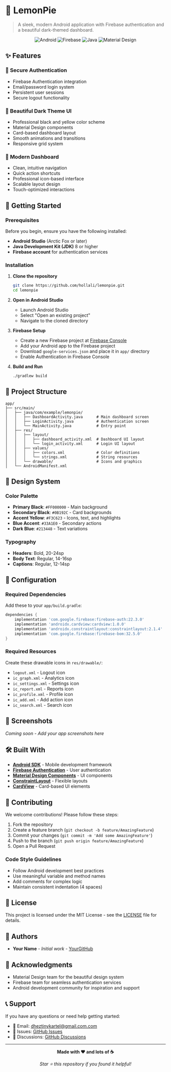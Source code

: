 # 🍋 LemonPie

> A sleek, modern Android application with Firebase authentication and a beautiful dark-themed dashboard.

<div align="center">

![Android](https://img.shields.io/badge/Platform-Android-brightgreen?style=for-the-badge&logo=android)
![Firebase](https://img.shields.io/badge/Backend-Firebase-orange?style=for-the-badge&logo=firebase)
![Java](https://img.shields.io/badge/Language-Java-blue?style=for-the-badge&logo=java)
![Material Design](https://img.shields.io/badge/Design-Material-purple?style=for-the-badge&logo=material-design)

</div>

## ✨ Features

### 🔐 **Secure Authentication**
- Firebase Authentication integration
- Email/password login system
- Persistent user sessions
- Secure logout functionality

### 🎨 **Beautiful Dark Theme UI**
- Professional black and yellow color scheme
- Material Design components
- Card-based dashboard layout
- Smooth animations and transitions
- Responsive grid system

### 📱 **Modern Dashboard**
- Clean, intuitive navigation
- Quick action shortcuts
- Professional icon-based interface
- Scalable layout design
- Touch-optimized interactions

## 🚀 Getting Started

### Prerequisites

Before you begin, ensure you have the following installed:
- **Android Studio** (Arctic Fox or later)
- **Java Development Kit (JDK)** 8 or higher
- **Firebase account** for authentication services

### Installation

1. **Clone the repository**
   ```bash
   git clone https://github.com/hollali/lemonpie.git
   cd lemonpie
   ```

2. **Open in Android Studio**
   - Launch Android Studio
   - Select "Open an existing project"
   - Navigate to the cloned directory

3. **Firebase Setup**
   - Create a new Firebase project at [Firebase Console](https://console.firebase.google.com)
   - Add your Android app to the Firebase project
   - Download `google-services.json` and place it in `app/` directory
   - Enable Authentication in Firebase Console

4. **Build and Run**
   ```bash
   ./gradlew build
   ```

## 🎯 Project Structure

```
app/
├── src/main/
│   ├── java/com/example/lemonpie/
│   │   ├── DashboardActivity.java      # Main dashboard screen
│   │   ├── LoginActivity.java          # Authentication screen
│   │   └── MainActivity.java           # Entry point
│   ├── res/
│   │   ├── layout/
│   │   │   ├── dashboard_activity.xml  # Dashboard UI layout
│   │   │   └── login_activity.xml      # Login UI layout
│   │   ├── values/
│   │   │   ├── colors.xml              # Color definitions
│   │   │   └── strings.xml             # String resources
│   │   └── drawable/                   # Icons and graphics
│   └── AndroidManifest.xml
```

## 🎨 Design System

### Color Palette
- **Primary Black**: `#FF000000` - Main background
- **Secondary Black**: `#0B192C` - Card backgrounds  
- **Accent Yellow**: `#F3C623` - Icons, text, and highlights
- **Blue Accent**: `#33A1E0` - Secondary actions
- **Dark Blue**: `#213448` - Text variations

### Typography
- **Headers**: Bold, 20-24sp
- **Body Text**: Regular, 14-16sp
- **Captions**: Regular, 12-14sp

## 🔧 Configuration

### Required Dependencies

Add these to your `app/build.gradle`:

```gradle
dependencies {
    implementation 'com.google.firebase:firebase-auth:22.3.0'
    implementation 'androidx.cardview:cardview:1.0.0'
    implementation 'androidx.constraintlayout:constraintlayout:2.1.4'
    implementation 'com.google.firebase:firebase-bom:32.5.0'
}
```

### Required Resources

Create these drawable icons in `res/drawable/`:
- `logout.xml` - Logout icon
- `ic_graph.xml` - Analytics icon
- `ic_settings.xml` - Settings icon
- `ic_report.xml` - Reports icon
- `ic_profile.xml` - Profile icon
- `ic_add.xml` - Add action icon
- `ic_search.xml` - Search icon

## 📱 Screenshots

*Coming soon - Add your app screenshots here*

## 🛠️ Built With

- **[Android SDK](https://developer.android.com)** - Mobile development framework
- **[Firebase Authentication](https://firebase.google.com/products/auth)** - User authentication
- **[Material Design Components](https://material.io/develop/android)** - UI components
- **[ConstraintLayout](https://developer.android.com/training/constraint-layout)** - Flexible layouts
- **[CardView](https://developer.android.com/guide/topics/ui/layout/cardview)** - Card-based UI elements

## 🤝 Contributing

We welcome contributions! Please follow these steps:

1. Fork the repository
2. Create a feature branch (`git checkout -b feature/AmazingFeature`)
3. Commit your changes (`git commit -m 'Add some AmazingFeature'`)
4. Push to the branch (`git push origin feature/AmazingFeature`)
5. Open a Pull Request

### Code Style Guidelines
- Follow Android development best practices
- Use meaningful variable and method names
- Add comments for complex logic
- Maintain consistent indentation (4 spaces)

## 📄 License

This project is licensed under the MIT License - see the [LICENSE](LICENSE) file for details.

## 👥 Authors

- **Your Name** - *Initial work* - [YourGitHub](https://github.com/hollali)

## 🙏 Acknowledgments

- Material Design team for the beautiful design system
- Firebase team for seamless authentication services
- Android development community for inspiration and support

## 📞 Support

If you have any questions or need help getting started:

- 📧 Email: dheztinykartel@gmail.com.com
- 🐛 Issues: [GitHub Issues](https://github.com/hollali/lemonpie/issues)
- 💬 Discussions: [GitHub Discussions](https://github.com/hollali/lemonpie/discussions)

---

<div align="center">

**Made with ❤️ and lots of ☕**

*Star ⭐ this repository if you found it helpful!*

</div>
